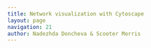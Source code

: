 ```yaml
---
title: Network visualization with Cytoscape 
layout: page
navigation: 21
author: Nadezhda Doncheva & Scooter Morris
---
```


